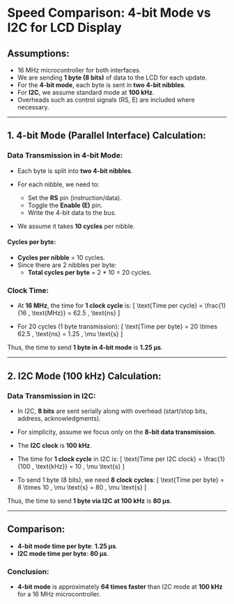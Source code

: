 # Speed Comparison: 4-bit Mode vs I2C for LCD Display

## Assumptions:
- 16 MHz microcontroller for both interfaces.
- We are sending **1 byte (8 bits)** of data to the LCD for each update.
- For the **4-bit mode**, each byte is sent in **two 4-bit nibbles**.
- For **I2C**, we assume standard mode at **100 kHz**.
- Overheads such as control signals (RS, E) are included where necessary.

---

## 1. 4-bit Mode (Parallel Interface) Calculation:

### Data Transmission in 4-bit Mode:
- Each byte is split into **two 4-bit nibbles**.
- For each nibble, we need to:
  - Set the **RS** pin (instruction/data).
  - Toggle the **Enable (E)** pin.
  - Write the 4-bit data to the bus.
  
- We assume it takes **10 cycles** per nibble.

#### Cycles per byte:
- **Cycles per nibble** = 10 cycles.
- Since there are 2 nibbles per byte:
  - **Total cycles per byte** = 2 * 10 = 20 cycles.

### Clock Time:
- At **16 MHz**, the time for **1 clock cycle** is:
  \[
  \text{Time per cycle} = \frac{1}{16 \, \text{MHz}} = 62.5 \, \text{ns}
  \]
  
- For 20 cycles (1 byte transmission):
  \[
  \text{Time per byte} = 20 \times 62.5 \, \text{ns} = 1.25 \, \mu \text{s}
  \]

Thus, the time to send **1 byte in 4-bit mode** is **1.25 µs**.

---

## 2. I2C Mode (100 kHz) Calculation:

### Data Transmission in I2C:
- In I2C, **8 bits** are sent serially along with overhead (start/stop bits, address, acknowledgments).
- For simplicity, assume we focus only on the **8-bit data transmission**.

- The **I2C clock** is **100 kHz**.
- The time for **1 clock cycle** in I2C is:
  \[
  \text{Time per I2C clock} = \frac{1}{100 \, \text{kHz}} = 10 \, \mu \text{s}
  \]

- To send 1 byte (8 bits), we need **8 clock cycles**:
  \[
  \text{Time per byte} = 8 \times 10 \, \mu \text{s} = 80 \, \mu \text{s}
  \]

Thus, the time to send **1 byte via I2C at 100 kHz** is **80 µs**.

---

## Comparison:

- **4-bit mode time per byte**: **1.25 µs**.
- **I2C mode time per byte**: **80 µs**.

### Conclusion:
- **4-bit mode** is approximately **64 times faster** than I2C mode at **100 kHz** for a 16 MHz microcontroller.

